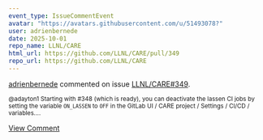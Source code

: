 ```yaml
---
event_type: IssueCommentEvent
avatar: "https://avatars.githubusercontent.com/u/51493078?"
user: adrienbernede
date: 2025-10-01
repo_name: LLNL/CARE
html_url: https://github.com/LLNL/CARE/pull/349
repo_url: https://github.com/LLNL/CARE
---
```


<a href='https://github.com/adrienbernede' target='_blank'>adrienbernede</a> commented on issue <a href='https://github.com/LLNL/CARE/pull/349' target='_blank'>LLNL/CARE#349</a>.

<small>@adayton1 Starting with #348 (which is ready), you can deactivate the lassen CI jobs by setting the variable `ON_LASSEN` to `OFF` in the GitLab UI / CARE project / Settings / CI/CD / variables....</small>

<a href='https://github.com/LLNL/CARE/pull/349' target='_blank'>View Comment</a>